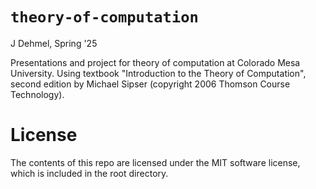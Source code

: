 
# `theory-of-computation`
J Dehmel, Spring '25

Presentations and project for theory of computation at Colorado
Mesa University. Using textbook "Introduction to the Theory of
Computation", second edition by Michael Sipser (copyright 2006
Thomson Course Technology).

# License

The contents of this repo are licensed under the MIT software
license, which is included in the root directory.
